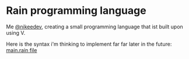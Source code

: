 # Rain programming language

Me [@nikeedev](https://github.com/nikeedev), creating a small programming language that ist built upon using V.

Here is the syntax i'm thinking to implement far far later in the future: [main.rain file](test/main.rain)
